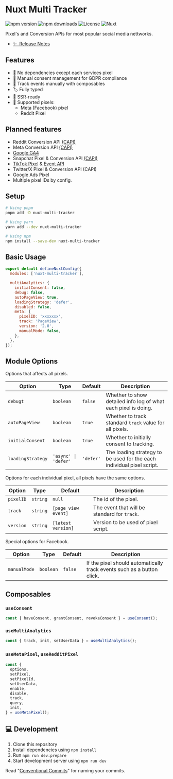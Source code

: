 # Nuxt Multi Tracker

[![npm version][npm-version-src]][npm-version-href]
[![npm downloads][npm-downloads-src]][npm-downloads-href]
[![License][license-src]][license-href]
[![Nuxt][nuxt-src]][nuxt-href]

Pixel's and Conversion APIs for most popular social media nettworks.

- [✨ &nbsp;Release Notes](/CHANGELOG.md)
  <!-- - [🏀 Online playground](https://stackblitz.com/github/your-org/nuxt-multi-tracker?file=playground%2Fapp.vue) -->
  <!-- - [📖 &nbsp;Documentation](https://example.com) -->

## Features

- 🌻 No dependencies except each services pixel
- 🤝 Manual consent management for GDPR compliance
- 📯 Track events manually with composables
- 🏷️ Fully typed
- 🦾 SSR-ready
- 🔶 Supported pixels:
  - Meta (Facebook) pixel
  - Reddit Pixel

## Planned features

- Reddit Conversion API [(CAPI)](https://ads-api.reddit.com/docs/v2/#tag/Conversions)
- Meta Conversion API [(CAPI)](https://developers.facebook.com/docs/marketing-api/conversions-api/)
- [Google GA4](https://support.google.com/analytics/answer/9304153?hl=en)
- Snapchat Pixel & Conversion API [(CAPI)](https://businesshelp.snapchat.com/s/article/integrating-marketing-api?language=en_US)
- [TikTok Pixel](https://ads.tiktok.com/help/article/get-started-pixel?lang=en) & [Event API](https://ads.tiktok.com/help/article/events-api?redirected=2)
- Twitter/X Pixel & Conversion API (CAPI)
- Google Ads Pixel
- Multiple pixel IDs by config.

## Setup

```bash
# Using pnpm
pnpm add -D nuxt-multi-tracker

# Using yarn
yarn add --dev nuxt-multi-tracker

# Using npm
npm install --save-dev nuxt-multi-tracker
```

## Basic Usage

```js
export default defineNuxtConfig({
  modules: ['nuxt-multi-tracker'],

  multiAnalytics: {
    initialConsent: false,
    debug: false,
    autoPageView: true,
    loadingStrategy: 'defer',
    disabled: false,
    meta: {
      pixelID: 'xxxxxxx',
      track: 'PageView',
      version: '2.0',
      manualMode: false,
    },
  },
});
```

## Module Options

Options that affects all pixels.

| Option            | Type                 | Default   | Description                                                           |
| ----------------- | -------------------- | --------- | --------------------------------------------------------------------- |
| `debugt`          | `boolean`            | `false`   | Whether to show detailed info log of what each pixel is doing.        |
| `autoPageView`    | `boolean`            | `true`    | Whether to track standard `track` value for all pixels.               |
| `initialConsent`  | `boolean`            | `true`    | Whether to initially consent to tracking.                             |
| `loadingStrategy` | `'async' \| 'defer'` | `'defer'` | The loading strategy to be used for the each individual pixel script. |

Options for each individual pixel, all pixels have the same options.

| Option    | Type     | Default             | Description                                  |
| --------- | -------- | ------------------- | -------------------------------------------- |
| `pixelID` | `string` | `null`              | The id of the pixel.                         |
| `track`   | `string` | `[page view event]` | The event that will be standard for `track`. |
| `version` | `string` | `[latest version]`  | Version to be used of pixel script.          |

Special options for Facebook.

| Option       | Type      | Default | Description                                                            |
| ------------ | --------- | ------- | ---------------------------------------------------------------------- |
| `manualMode` | `boolean` | `false` | If the pixel should automatically track events such as a button click. |

## Composables

### `useConsent`

```ts
const { haveConsent, grantConsent, revokeConsent } = useConsent();
```

### `useMultiAnalytics`

```ts
const { track, init, setUserData } = useMultiAnalytics();
```

### `useMetaPixel`, `useRedditPixel`

```ts
const {
  options,
  setPixel,
  setPixelId,
  setUserData,
  enable,
  disable,
  track,
  query,
  init,
} = useMetaPixel();
```

## 💻 Development

1. Clone this repository
2. Install dependencies using `npm install`
3. Run `npm run dev:prepare`
4. Start development server using `npm run dev`

Read "[Conventional Commits](https://www.conventionalcommits.org/en/v1.0.0/#summary)" for naming your commits.

<!-- Badges -->

[npm-version-src]: https://img.shields.io/npm/v/nuxt-multi-tracker/latest.svg?style=flat&colorA=18181B&colorB=28CF8D
[npm-version-href]: https://npmjs.com/package/nuxt-multi-tracker
[npm-downloads-src]: https://img.shields.io/npm/dm/nuxt-multi-tracker.svg?style=flat&colorA=18181B&colorB=28CF8D
[npm-downloads-href]: https://npmjs.com/package/nuxt-multi-tracker
[license-src]: https://img.shields.io/npm/l/nuxt-multi-tracker.svg?style=flat&colorA=18181B&colorB=28CF8D
[license-href]: https://npmjs.com/package/nuxt-multi-tracker
[nuxt-src]: https://img.shields.io/badge/Nuxt-18181B?logo=nuxt.js
[nuxt-href]: https://nuxt.com
